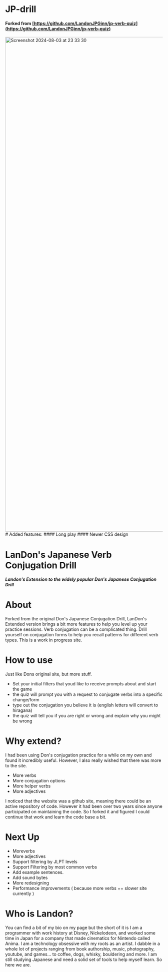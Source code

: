 # JP-drill
#### Forked from [https://github.com/LandonJPGinn/jp-verb-quiz](https://github.com/LandonJPGinn/jp-verb-quiz)
<img width="1582" alt="Screenshot 2024-08-03 at 23 33 30" src="https://github.com/user-attachments/assets/7a031d84-a0c7-43fd-ac0e-525f31f63ee0">
# Added features:
#### Long play
#### Newer CSS design



# LanDon's Japanese Verb Conjugation Drill
##### Landon's Extension to the widely popular Don's Japanese Conjugation Drill

# About
Forked from the original Don's Japanese Conjugation Drill, LanDon's Extended version brings a bit more features to help you level up your practice sessions.
Verb conjugation can be a complicated thing. Drill yourself on conjugation forms to help you recall patterns for different verb types.
This is a work in progress site.


# How to use
Just like Dons original site, but more stuff.
- Set your initial filters that youd like to receive prompts about and start the game
- the quiz will prompt you with a request to conjugate verbs into a specific change/form
- type out the conjugation you believe it is (english letters will convert to hiragana)
- the quiz will tell you if you are right or wrong and explain why you might be wrong

# Why extend?
I had been using Don's conjugation practice for a while on my own and found it incredibly useful. However, I also really wished that there was more to the site.
- More verbs
- More conjugation options
- More helper verbs
- More adjectives

I noticed that the website was a github site, meaning there could be an active repository of code. However it had been over two years since anyone participated on maintaining the code. 
So I forked it and figured I could continue that work and learn the code base a bit.

# Next Up
- Moreverbs
- More adjectives
- Support filtering by JLPT levels
- Support Filtering by most common verbs
- Add example sentences.
- Add sound bytes
- More redesigning
- Performance improvements ( because more verbs == slower site currently )


# Who is Landon?
You can find a bit of my bio on my page but the short of it is I am a programmer with work history at Disney, Nickelodeon, and worked some time in Japan for a company that made cinematics for Nintendo called Anima.
I am a technology obsessive with my roots as an artist. I dabble in a whole lot of projects ranging from book authorship, music, photography, youtube, and games... to coffee, dogs, whisky, bouldering and more.
I am still studying Japanese and need a solid set of tools to help myself learn. So here we are.
